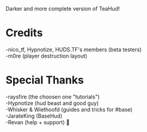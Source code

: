Darker and more complete version of TeaHud!

# Credits

-nico_tf, Hypnotize, HUDS.TF's members (beta testers)  
-m0re (player destruction layout)

# Special Thanks

-raysfire (the choosen one "tutorials")  
-Hypnotize (hud beast and good guy)  
-Whisker & Wiethoofd (guides and tricks for #base)  
-JarateKing (BaseHud)  
-Revan (help + support) :tea:
